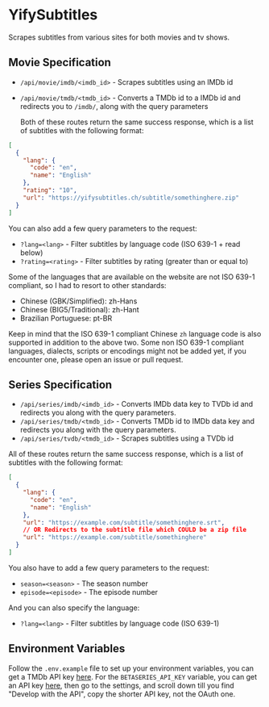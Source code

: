 # YifySubtitles

Scrapes subtitles from various sites for both movies and tv shows.

## Movie Specification

- `/api/movie/imdb/<imdb_id>` - Scrapes subtitles using an IMDb id
- `/api/movie/tmdb/<tmdb_id>` - Converts a TMDb id to a IMDb id and redirects you to `/imdb/`, along with the query parameters

  Both of these routes return the same success response, which is a list of subtitles with the following format:

```json
[
  {
    "lang": {
      "code": "en",
      "name": "English"
    },
    "rating": "10",
    "url": "https://yifysubtitles.ch/subtitle/somethinghere.zip"
  }
]
```

You can also add a few query parameters to the request:

- `?lang=<lang>` - Filter subtitles by language code (ISO 639-1 + read below)
- `?rating=<rating>` - Filter subtitles by rating (greater than or equal to)

Some of the languages that are available on the website are not ISO 639-1 compliant, so I had to resort to other standards:

- Chinese (GBK/Simplified): zh-Hans
- Chinese (BIG5/Traditional): zh-Hant
- Brazilian Portuguese: pt-BR

Keep in mind that the ISO 639-1 compliant Chinese `zh` language code is also supported in addition to the above two.
Some non ISO 639-1 compliant languages, dialects, scripts or encodings might not be added yet, if you encounter one, please open an issue or pull request.

## Series Specification

- `/api/series/imdb/<imdb_id>` - Converts IMDb data key to TVDb id and redirects you along with the query parameters.
- `/api/series/tmdb/<tmdb_id>` - Converts TMDb id to IMDb data key and redirects you along with the query parameters.
- `/api/series/tvdb/<tmdb_id>` - Scrapes subtitles using a TVDb id

All of these routes return the same success response, which is a list of subtitles with the following format:

```json
[
  {
    "lang": {
      "code": "en",
      "name": "English"
    },
    "url": "https://example.com/subtitle/somethinghere.srt",
    // OR Redirects to the subtitle file which COULD be a zip file
    "url": "https://example.com/subtitle/somethinghere"
  }
]
```

You also have to add a few query parameters to the request:

- `season=<season>` - The season number
- `episode=<episode>` - The episode number

And you can also specify the language:

- `?lang=<lang>` - Filter subtitles by language code (ISO 639-1)

## Environment Variables

Follow the `.env.example` file to set up your environment variables, you can get a TMDb API key [here](https://www.themoviedb.org/settings/api).
For the `BETASERIES_API_KEY` variable, you can get an API key [here](https://www.betaseries.com/en/registration/account), then go to the settings, and scroll down till you find "Develop with the API", copy the shorter API key, not the OAuth one.
